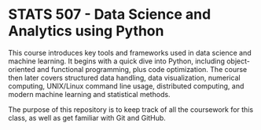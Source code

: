 # STATS 507 - Data Science and Analytics using Python

This course introduces key tools and frameworks used in data science and machine learning. It begins with a quick dive into Python, including object-oriented and functional programming, plus code optimization. The course then later covers structured data handling, data visualization, numerical computing, UNIX/Linux command line usage, distributed computing, and modern machine learning and statistical methods.

The purpose of this repository is to keep track of all the coursework for this class, as well as get familiar with Git and GitHub.
